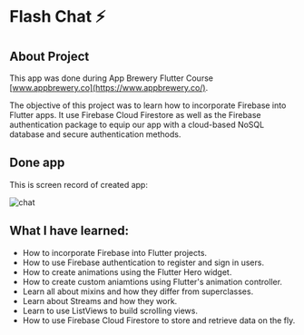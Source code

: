 # Flash Chat ⚡️

## About Project

This app was done during App Brewery Flutter Course [www.appbrewery.co](https://www.appbrewery.co/).

The objective of this project was to learn how to incorporate Firebase into Flutter apps. It use Firebase Cloud Firestore as well as the Firebase authentication package to equip our app with a cloud-based NoSQL database and secure authentication methods. 


## Done app

This is screen record of created app:

![chat](https://user-images.githubusercontent.com/60883168/115989236-b93b3800-a5bd-11eb-8667-d3ddca746044.gif)


## What I have learned:

- How to incorporate Firebase into Flutter projects.
- How to use Firebase authentication to register and sign in users.
- How to create animations using the Flutter Hero widget.
- How to create custom aniamtions using Flutter's animation controller. 
- Learn all about mixins and how they differ from superclasses.
- Learn about Streams and how they work.
- Learn to use ListViews to build scrolling views.
- How to use Firebase Cloud Firestore to store and retrieve data on the fly.
